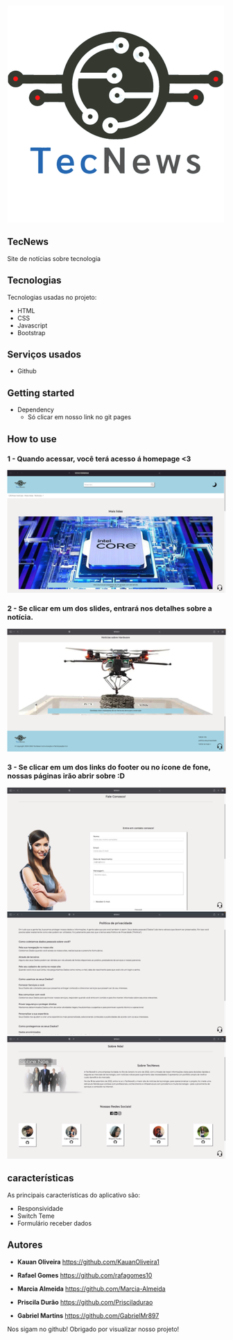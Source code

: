 ![Logo do projeto](https://github.com/GabrielMr897/TecNews-Trabalho-Final/blob/main/assets/TecNews.png)

## TecNews

Site de notícias sobre tecnologia


## Tecnologias

Tecnologias usadas no projeto:

* HTML
* CSS
* Javascript
* Bootstrap

## Serviços usados

* Github


## Getting started

* Dependency
  - Só clicar em nosso link no git pages  

## How to use

### 1 - Quando acessar, você terá acesso á homepage <3

![Homepage image](https://github.com/GabrielMr897/TecNews-Trabalho-Final/blob/main/assets/home.png)

### 2 - Se clicar em um dos slides, entrará nos detalhes sobre a notícia.

![Posts](https://github.com/GabrielMr897/TecNews-Trabalho-Final/blob/main/assets/noticiadrone.png)

### 3 - Se clicar em um dos links do footer ou no ícone de fone, nossas páginas irão abrir sobre :D

![Post show](https://github.com/GabrielMr897/TecNews-Trabalho-Final/blob/main/assets/mulherFaleconosco.png)
![Post show](https://github.com/GabrielMr897/TecNews-Trabalho-Final/blob/main/assets/politicadePrivacidade.png)
![Post show](https://github.com/GabrielMr897/TecNews-Trabalho-Final/blob/main/assets/git.png)


## características

As principais características do aplicativo são: 
 - Responsividade
 - Switch Teme
 - Formulário receber dados 


  ## Autores

  * **Kauan Oliveira**
  https://github.com/KauanOliveira1
  
  * **Rafael Gomes**
  https://github.com/rafagomes10
  
  * **Marcia Almeida**
  https://github.com/Marcia-Almeida
  
  * **Priscila Durão**
  https://github.com/Prisciladurao

  
  * **Gabriel Martins**
  https://github.com/GabrielMr897

  Nos sigam no github!
  Obrigado por visualizar nosso projeto!
